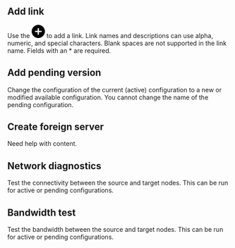 
## Add link


Use the ![""](Images/ebt1659745488877.svg) to add a link. Link names and descriptions can use alpha, numeric, and special characters. Blank spaces are not supported in the link name. Fields with an * are required.

## Add pending version


Change the configuration of the current (active) configuration to a new or modified available configuration. You cannot change the name of the pending configuration.

## Create foreign server


Need help with content.

## Network diagnostics


Test the connectivity between the source and target nodes. This can be run for active or pending configurations.

## Bandwidth test


Test the bandwidth between the source and target nodes. This can be run for active or pending configurations.

